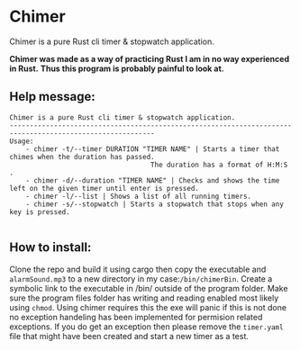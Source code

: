 # Chimer
Chimer is a pure Rust cli timer &amp; stopwatch application.

**Chimer was made as a way of practicing Rust I am in no way experienced in Rust.**
**Thus this program is probably painful to look at.**

## Help message:
``` 
Chimer is a pure Rust cli timer & stopwatch application.
----------------------------------------------------------------------------------------------------------
Usage:
    - chimer -t/--timer DURATION "TIMER NAME" | Starts a timer that chimes when the duration has passed.
                                   The duration has a format of H:M:S .
    - chimer -d/--duration "TIMER NAME" | Checks and shows the time left on the given timer until enter is pressed.
    - chimer -l/--list | Shows a list of all running timers.
    - chimer -s/--stopwatch | Starts a stopwatch that stops when any key is pressed.
    
```

## How to install:
Clone the repo and build it using cargo then copy the executable and `alarmSound.mp3` to a new directory in my case:`/bin/chimerBin`. Create a symbolic link to the executable in /bin/ outside of the program folder. Make sure the program files folder has writing and reading enabled most likely using `chmod`. Using chimer requires this the exe will panic if this is not done no exception handeling has been implemented for permision related exceptions. If you do get an exception then please remove the `timer.yaml` file that might have been created and start a new timer as a test.
